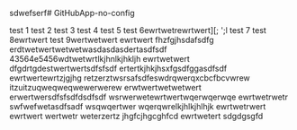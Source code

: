 sdwefserf# GitHubApp-no-config

test 1
test 2
test 3
test 4
test 5
test 6ewrtwetrewrtwert\][;
';l
test 7
test 8ewrtwert
test 9wertwetwert
ewrtwert
fhzfgjhsdafsdfg
erdtwetwertwetwetwasdasdasdertasdfsdf
43564e5456wdtwetwrtlkjhnlkjhkljh
ewrtwetwert
dfgdrtgdestwertwertsdfsfsdf
ertertkjhkjhsxfgsdfggasdfsdf
ewrtwertewrtzjgjhg
retzerztwsrsafsdfeswdrqwerqxcbcfbcvwrew
itzuitzuqweqweqwewerwerew
erwtwertwetwetwert
erwertwersdfsfsdfdsdfsdf
wsrwerwetewrtwertwqerwqerwqe
ewrtwetrwetr
swfwefwetasdfsadf
wsqwqertwer
wqerqwrelkjhlkjhlhjk
ewrtwetrwert
ewrtwert
wertwetr
weterzertz
jhgfcjhgcghfcd
ewrtwetert
sdgdgsgfd
